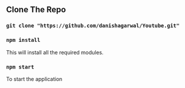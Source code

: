 ## Clone The Repo

### `git clone "https://github.com/danishagarwal/Youtube.git"`

### `npm install` 
This will install all the required modules.

### `npm start`
To start the application
